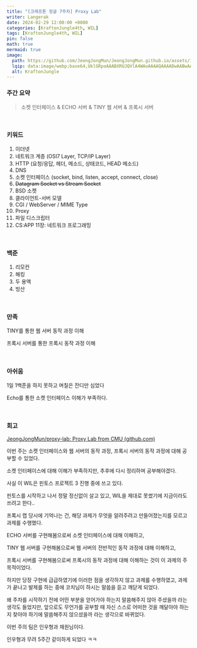 ```yaml
---
title: "[크래프톤 정글 7주차] Proxy Lab"
writer: Langerak
date: 2024-02-29 12:00:00 +0800
categories: [KraftonJungle4th, WIL]
tags: [KraftonJungle4th, WIL]
pin: false
math: true
mermaid: true
image:
  path: https://github.com/JeongJongMun/JeongJongMun.github.io/assets/101979073/606fb575-ffce-4656-b694-4e14f54f2654
  lqip: data:image/webp;base64,UklGRpoAAABXRUJQVlA4WAoAAAAQAAAADwAABwAAQUxQSDIAAAARL0AmbZurmr57yyIiqE8oiG0bejIYEQTgqiDA9vqnsUSI6H+oAERp2HZ65qP/VIAWAFZQOCBCAAAA8AEAnQEqEAAIAAVAfCWkAALp8sF8rgRgAP7o9FDvMCkMde9PK7euH5M1m6VWoDXf2FkP3BqV0ZYbO6NA/VFIAAAA
  alt: KraftonJungle
---
```


### **주간 요약**

> 소켓 인터페이스 & ECHO 서버 & TINY 웹 서버 & 프록시 서버

<br/>

### **키워드**

1. 이더넷
2. 네트워크 계층 (OSI7 Layer, TCP/IP Layer)
3. HTTP (요청/응답, 헤더, 메소드, 상태코드, HEAD 메소드)
4. DNS
5. 소켓 인터페이스 (socket, bind, listen, accept, connect, close)
6. ~~Datagram Socket vs Stream Socket~~
7. BSD 소켓
8. 클라이언트-서버 모델
9. CGI / WebServer / MIME Type
10. Proxy
11. 파일 디스크립터
12. CS:APP 11장: 네트워크 프로그래밍
    
<br/>

### **백준**

1. 리모컨
2. 해킹
3. 두 용액
4. 빙산

<br/>

### **만족**

TINY를 통한 웹 서버 동작 과정 이해

프록시 서버를 통한 프록시 동작 과정 이해

<br/>

### **아쉬움**

1일 1백준을 하지 못하고 며칠은 잔디만 심었다

Echo를 통한 소켓 인터페이스 이해가 부족하다.

<br/>

### **회고**

[JeongJongMun/proxy-lab: Proxy Lab from CMU (github.com)](https://github.com/JeongJongMun/proxy-lab)

이번 주는 소켓 인터페이스와 웹 서버의 동작 과정, 프록시 서버의 동작 과정에 대해 공부할 수 있었다.

소켓 인터페이스에 대해 이해가 부족하지만, 추후에 다시 정리하며 공부해야겠다.

사실 이 WIL은 핀토스 프로젝트 3 진행 중에 쓰고 있다.

핀토스를 시작하고 나서 정말 정신없이 살고 있고, WIL을 제대로 못썼기에 지금이라도 쓰려고 한다..

프록시 랩 당시에 기억나는 건, 해당 과제가 무엇을 알려주려고 만들어졌는지를 모르고 과제를 수행했다.

ECHO 서버를 구현해봄으로써 소켓 인터페이스에 대해 이해하고,

TINY 웹 서버를 구현해봄으로써 웹 서버의 전반적인 동작 과정에 대해 이해하고,

프록시 서버를 구현해봄으로써 프록시의 동작 과정에 대해 이해하는 것이 이 과제의 주 목적이었다.

하지만 당장 구현에 급급하였기에 이러한 점을 생각하지 않고 과제를 수행하였고, 과제가 끝나고 발제를 하는 중에 코치님이 하시는 말씀을 듣고 깨닫게 되었다.

왜 주차를 시작하기 전에 어떤 부분을 얻어가야 하는지 말씀해주지 않아 주셨을까 라는 생각도 들었지만, 앞으로도 무언가를 공부할 때 자신 스스로 어떠한 것을 깨달아야 하는지 찾아야 하기에 말씀해주지 않으셨을까 라는 생각으로 바뀌었다.

이번 주의 팀은 인우형과 재원님이다.

인우형과 무려 5주간 같이하게 되었다 ㅋㅋ